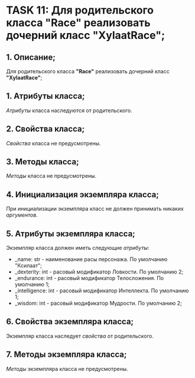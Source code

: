 # TASK 11: Для родительского класса **"Race"** реализовать дочерний класс **"XylaatRace"**;
## 1. Описание;
Для родительского класса **"Race"** реализовать дочерний класс **"XylaatRace"**;

## 1. Атрибуты класса;
*Атрибуты* класса наследуются от родительского.

## 2. Свойства класса;
*Свойства* класса не предусмотрены.

## 3. Методы класса;
*Методы* класса не предусмотрены.

## 4. Инициализация экземпляра класса;
При инициализации экземпляра класс не должен принимать никаких *аргументов*.

## 5. Атрибуты экземпляра класса;
Экземпляр класса должен иметь следующие *атрибуты*:
* _name: str - наименование расы персонажа. По умолчанию "Ксилаат";
* _dexterity: int - расовый модификатор Ловкости. По умолчанию 2;
* _endurance: int - расовый модификатор Телосложения. По умолчанию 1;
* _intelligence: int - расовый модификатор Интеллекта. По умолчанию 1;
* _wisdom: int - расовый модификатор Мудрости. По умолчанию 2;

## 6. Свойства экземпляра класса;
Экземпляр класса наследует *свойства* от родительского.

## 7. Методы экземпляра класса;
*Методы* экземпляра класса не предусмотрены.
